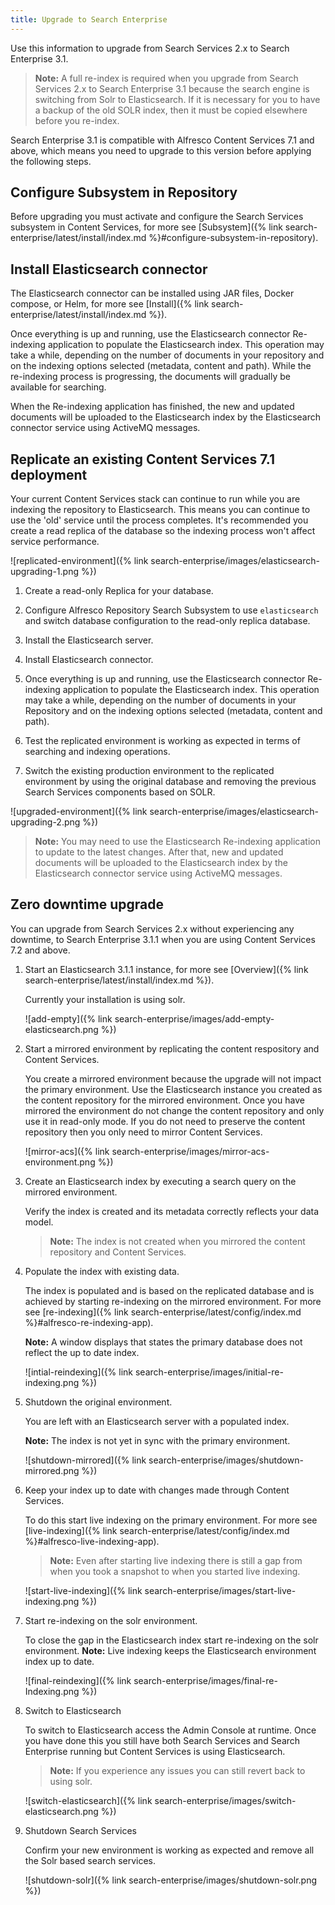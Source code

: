 ```yaml
---
title: Upgrade to Search Enterprise
---
```


Use this information to upgrade from Search Services 2.x to Search Enterprise 3.1.

> **Note:** A full re-index is required when you upgrade from Search Services 2.x to Search Enterprise 3.1 because the search engine is switching from Solr to Elasticsearch. If it is necessary for you to have a backup of the old SOLR index, then it must be copied elsewhere before you re-index.

Search Enterprise 3.1 is compatible with Alfresco Content Services 7.1 and above, which means you need to upgrade to this version before applying the following steps.

## Configure Subsystem in Repository

Before upgrading you must activate and configure the Search Services subsystem in Content Services, for more see [Subsystem]({% link search-enterprise/latest/install/index.md %}#configure-subsystem-in-repository).

## Install Elasticsearch connector

The Elasticsearch connector can be installed using JAR files, Docker compose, or Helm, for more see [Install]({% link search-enterprise/latest/install/index.md %}).

Once everything is up and running, use the Elasticsearch connector Re-indexing application to populate the Elasticsearch index. This operation may take a while, depending on the number of documents in your repository and on the indexing options selected (metadata, content and path). While the re-indexing process is progressing, the documents will gradually be available for searching.

When the Re-indexing application has finished, the new and updated documents will be uploaded to the Elasticsearch index by the Elasticsearch connector service using ActiveMQ messages.

## Replicate an existing Content Services 7.1 deployment

Your current Content Services stack can continue to run while you are indexing the repository to Elasticsearch. This means you can continue to use the 'old' service until the process completes. It's recommended you create a read replica of the database so the indexing process won't affect service performance.

![replicated-environment]({% link search-enterprise/images/elasticsearch-upgrading-1.png %})

1. Create a read-only Replica for your database.

2. Configure Alfresco Repository Search Subsystem to use `elasticsearch` and switch database configuration to the read-only replica database.

3. Install the Elasticsearch server.

4. Install Elasticsearch connector.

5. Once everything is up and running, use the Elasticsearch connector Re-indexing application to populate the Elasticsearch index. This operation may take a while, depending on the number of documents in your Repository and on the indexing options selected (metadata, content and path).

6. Test the replicated environment is working as expected in terms of searching and indexing operations.

7. Switch the existing production environment to the replicated environment by using the original database and removing the previous Search Services components based on SOLR.

![upgraded-environment]({% link search-enterprise/images/elasticsearch-upgrading-2.png %})

> **Note:** You may need to use the Elasticsearch Re-indexing application to update to the latest changes. After that, new and updated documents will be uploaded to the Elasticsearch index by the Elasticsearch connector service using ActiveMQ messages.

## Zero downtime upgrade

You can upgrade from Search Services 2.x without experiencing any downtime, to Search Enterprise 3.1.1 when you are using Content Services 7.2 and above.

1. Start an Elasticsearch 3.1.1 instance, for more see [Overview]({% link search-enterprise/latest/install/index.md %}).

    Currently your installation is using solr.

    ![add-empty]({% link search-enterprise/images/add-empty-elasticsearch.png %})

2. Start a mirrored environment by replicating the content respository and Content Services.

    You create a mirrored environment because the upgrade will not impact the primary environment. Use the Elasticsearch instance you created as the content repository for the mirrored environment. Once you have mirrored the environment do not change the content repository and only use it in read-only mode. If you do not need to preserve the content repository then you only need to mirror Content Services.

    ![mirror-acs]({% link search-enterprise/images/mirror-acs-environment.png %})

3. Create an Elasticsearch index by executing a search query on the mirrored environment.

    Verify the index is created and its metadata correctly reflects your data model.

    > **Note:** The index is not created when you mirrored the content repository and Content Services.

4. Populate the index with existing data.

    The index is populated and is based on the replicated database and is achieved by starting re-indexing on the mirrored environment. For more see [re-indexing]({% link search-enterprise/latest/config/index.md %}#alfresco-re-indexing-app).

    **Note:** A window displays that states the primary database does not reflect the up to date index.

    ![intial-reindexing]({% link search-enterprise/images/initial-re-indexing.png %})

5. Shutdown the original environment.

    You are left with an Elasticsearch server with a populated index.

    **Note:** The index is not yet in sync with the primary environment.

    ![shutdown-mirrored]({% link search-enterprise/images/shutdown-mirrored.png %})

6. Keep your index up to date with changes made through Content Services.

    To do this start live indexing on the primary environment. For more see [live-indexing]({% link search-enterprise/latest/config/index.md %}#alfresco-live-indexing-app).

    > **Note:** Even after starting live indexing there is still a gap from when you took a snapshot to when you started live indexing.

    ![start-live-indexing]({% link search-enterprise/images/start-live-indexing.png %})

7. Start re-indexing on the solr environment.

    To close the gap in the Elasticsearch index start re-indexing on the solr environment. **Note:** Live indexing keeps the Elasticsearch environment index up to date.

    ![final-reindexing]({% link search-enterprise/images/final-re-Indexing.png %})

8. Switch to Elasticsearch

    To switch to Elasticsearch access the Admin Console at runtime. Once you have done this you still have both Search Services and Search Enterprise running but Content Services is using Elasticsearch.

   > **Note:** If you experience any issues you can still revert back to using solr.

    ![switch-elasticsearch]({% link search-enterprise/images/switch-elasticsearch.png %})

9. Shutdown Search Services

    Confirm your new environment is working as expected and remove all the Solr based search services.

    ![shutdown-solr]({% link search-enterprise/images/shutdown-solr.png %})
